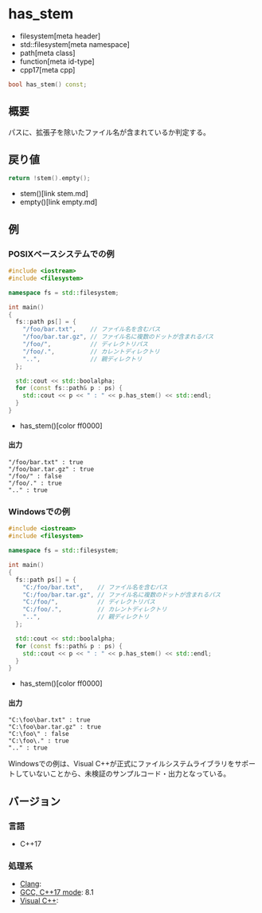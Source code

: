 # has_stem
* filesystem[meta header]
* std::filesystem[meta namespace]
* path[meta class]
* function[meta id-type]
* cpp17[meta cpp]

```cpp
bool has_stem() const;
```

## 概要
パスに、拡張子を除いたファイル名が含まれているか判定する。


## 戻り値
```cpp
return !stem().empty();
```
* stem()[link stem.md]
* empty()[link empty.md]


## 例
### POSIXベースシステムでの例
```cpp example
#include <iostream>
#include <filesystem>

namespace fs = std::filesystem;

int main()
{
  fs::path ps[] = {
    "/foo/bar.txt",    // ファイル名を含むパス
    "/foo/bar.tar.gz", // ファイル名に複数のドットが含まれるパス
    "/foo/",           // ディレクトリパス
    "/foo/.",          // カレントディレクトリ
    "..",              // 親ディレクトリ
  };

  std::cout << std::boolalpha;
  for (const fs::path& p : ps) {
    std::cout << p << " : " << p.has_stem() << std::endl;
  }
}
```
* has_stem()[color ff0000]

#### 出力
```
"/foo/bar.txt" : true
"/foo/bar.tar.gz" : true
"/foo/" : false
"/foo/." : true
".." : true
```


### Windowsでの例
```cpp example
#include <iostream>
#include <filesystem>

namespace fs = std::filesystem;

int main()
{
  fs::path ps[] = {
    "C:/foo/bar.txt",    // ファイル名を含むパス
    "C:/foo/bar.tar.gz", // ファイル名に複数のドットが含まれるパス
    "C:/foo/",           // ディレクトリパス
    "C:/foo/.",          // カレントディレクトリ
    "..",                // 親ディレクトリ
  };

  std::cout << std::boolalpha;
  for (const fs::path& p : ps) {
    std::cout << p << " : " << p.has_stem() << std::endl;
  }
}
```
* has_stem()[color ff0000]

#### 出力
```
"C:\foo\bar.txt" : true
"C:\foo\bar.tar.gz" : true
"C:\foo\" : false
"C:\foo\." : true
".." : true
```

Windowsでの例は、Visual C++が正式にファイルシステムライブラリをサポートしていないことから、未検証のサンプルコード・出力となっている。


## バージョン
### 言語
- C++17

### 処理系
- [Clang](/implementation.md#clang):
- [GCC, C++17 mode](/implementation.md#gcc): 8.1
- [Visual C++](/implementation.md#visual_cpp):
